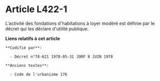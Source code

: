 # Article L422-1

L'activité des fondations d'habitations à loyer modéré est définie par le décret qui les déclare d'utilité publique.

**Liens relatifs à cet article**

	**Codifié par**:

	  - Décret n°78-621 1978-05-31 JORF 8 JUIN 1978

	**Anciens textes**:

	  - Code de l'urbanisme 176
